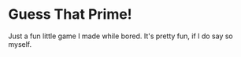 # Guess That Prime!
Just a fun little game I made while bored. It's pretty fun, if I do say so myself.
